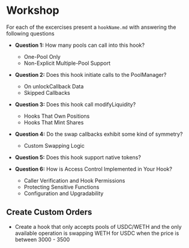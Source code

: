 # Workshop

For each of the excercises present a `hookName.md` with answering the following questions

- **Question 1:** How many pools can call into this hook?
  - One-Pool Only
  - Non-Explicit Multiple-Pool Support
- **Question 2:** Does this hook initiate calls to the PoolManager?
  - On unlockCallback Data
  - Skipped Callbacks
  
- **Question 3:** Does this hook call modifyLiquidity?
  - Hooks That Own Positions
  - Hooks That Mint Shares

- **Question 4:** Do the swap callbacks exhibit some kind of symmetry?
  - Custom Swapping Logic

- **Question 5:** Does this hook support native tokens?

- **Question 6:** How is Access Control Implemented in Your Hook?

  - Caller Verification and Hook Permissions
  - Protecting Sensitive Functions
  - Configuration and Upgradability


## Create Custom Orders
- Create a hook that only accepts pools of USDC/WETH and the only
available operation is swapping WETH for USDC when the price is
between 3000 - 3500


